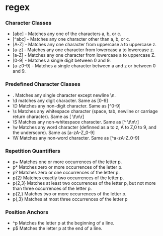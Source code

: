 # regex

### Character Classes
- [abc]	- Matches any one of the characters a, b, or c.
- [^abc]	- Matches any one character other than a, b, or c.
- [A-Z]	- Matches any one character from uppercase a to uppercase z.
- [a-z]	- Matches any one character from lowercase a to lowercase z.
- [a-Z]	- Matches any one character from lowercase a to uppercase Z.
- [0-9]	- Matches a single digit between 0 and 9.
- [a-z0-9] - Matches a single character between a and z or between 0 and 9.

### Predefined Character Classes
- .	Matches any single character except newline \n.
- \d	matches any digit character. Same as [0-9]
- \D	Matches any non-digit character. Same as [^0-9]
- \s	Matches any whitespace character (space, tab, newline or carriage return character). Same as [ \t\n\r]
- \S	Matches any non-whitespace character. Same as [^ \t\n\r]
- \w	Matches any word character (definned as a to z, A to Z,0 to 9, and the underscore). Same as [a-zA-Z_0-9]
- \W	Matches any non-word character. Same as [^a-zA-Z_0-9]

### Repetition Quantifiers
- p+	Matches one or more occurrences of the letter p.
- p*	Matches zero or more occurrences of the letter p.
- p?	Matches zero or one occurrences of the letter p.
- p{2}	Matches exactly two occurrences of the letter p.
- p{2,3}	Matches at least two occurrences of the letter p, but not more than three occurrences of the letter p.
- p{2,}	Matches two or more occurrences of the letter p.
- p{,3}	Matches at most three occurrences of the letter p

### Position Anchors
- ^p	Matches the letter p at the beginning of a line.
- p$	Matches the letter p at the end of a line.